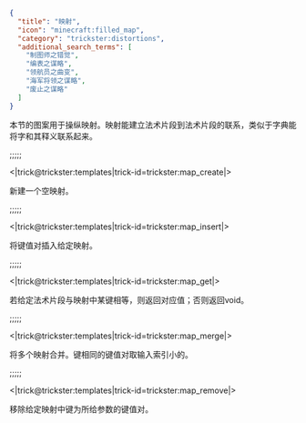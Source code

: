```json
{
  "title": "映射",
  "icon": "minecraft:filled_map",
  "category": "trickster:distortions",
  "additional_search_terms": [
    "制图师之错觉",
    "编表之谋略",
    "领航员之曲变",
    "海军将领之谋略",
    "废止之谋略"
  ]
}
```

本节的图案用于操纵映射。映射能建立法术片段到法术片段的联系，类似于字典能将字和其释义联系起来。

;;;;;

<|trick@trickster:templates|trick-id=trickster:map_create|>

新建一个空映射。

;;;;;

<|trick@trickster:templates|trick-id=trickster:map_insert|>

将键值对插入给定映射。

;;;;;

<|trick@trickster:templates|trick-id=trickster:map_get|>

若给定法术片段与映射中某键相等，则返回对应值；否则返回void。

;;;;;

<|trick@trickster:templates|trick-id=trickster:map_merge|>

将多个映射合并。键相同的键值对取输入索引小的。

;;;;;

<|trick@trickster:templates|trick-id=trickster:map_remove|>

移除给定映射中键为所给参数的键值对。

